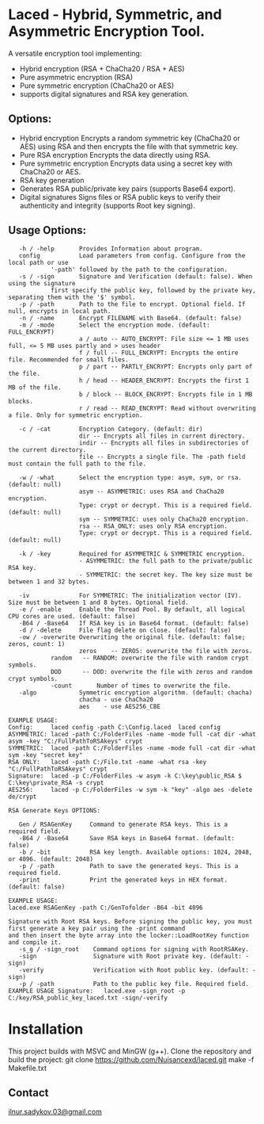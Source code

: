# Laced - Hybrid, Symmetric, and Asymmetric Encryption Tool.

A versatile encryption tool implementing:
* Hybrid encryption (RSA + ChaCha20 / RSA + AES)
* Pure asymmetric encryption (RSA)
* Pure symmetric encryption (ChaCha20 or AES)
* supports digital signatures and RSA key generation.

## Options:
* Hybrid encryption
Encrypts a random symmetric key (ChaCha20 or AES) using RSA and then encrypts the file with that symmetric key.
* Pure RSA encryption
Encrypts the data directly using RSA.
* Pure symmetric encryption
Encrypts data using a secret key with ChaCha20 or AES.
* RSA key generation
* Generates RSA public/private key pairs (supports Base64 export).
* Digital signatures
Signs files or RSA public keys to verify their authenticity and integrity (supports Root key signing).
 
## Usage Options:
```shell
   -h / -help       Provides Information about program.
   config           Load parameters from config. Configure from the local path or use
		    '-path' followed by the path to the configuration.
   -s / -sign       Signature and Verification (default: false). When using the signature
		    first specify the public key, followed by the private key, separating them with the '$' symbol.
   -p / -path       Path to the file to encrypt. Optional field. If null, encrypts in local path.
   -n / -name       Encrypt FILENAME with Base64. (default: false)
   -m / -mode       Select the encryption mode. (default: FULL_ENCRYPT)
                    a / auto -- AUTO_ENCRYPT: File size <= 1 MB uses full, <= 5 MB uses partly and > uses header
                    f / full -- FULL_ENCRYPT: Encrypts the entire file. Recommended for small files.
                    p / part -- PARTLY_ENCRYPT: Encrypts only part of the file.
                    h / head -- HEADER_ENCRYPT: Encrypts the first 1 MB of the file.
                    b / block -- BLOCK_ENCRYPT: Encrypts file in 1 MB blocks.
                    r / read -- READ_ENCRYPT: Read without overwriting a file. Only for symmetric encryption.

   -c / -cat        Encryption Category. (default: dir)
                    dir -- Encrypts all files in current directory.
                    indir -- Encrypts all files in subdirectories of the current directory.
                    file -- Encrypts a single file. The -path field must contain the full path to the file.

   -w / -what       Select the encryption type: asym, sym, or rsa. (default: null)
                    asym -- ASYMMETRIC: uses RSA and ChaCha20 encryption.
                    Type: crypt or decrypt. This is a required field. (default: null)
                    sym -- SYMMETRIC: uses only ChaCha20 encryption.
                    rsa -- RSA_ONLY: uses only RSA encryption.
                    Type: crypt or decrypt. This is a required field. (default: null)

   -k / -key        Required for ASYMMETRIC & SYMMETRIC encryption.
                    - ASYMMETRIC: the full path to the private/public RSA key.
                    - SYMMETRIC: the secret key. The key size must be between 1 and 32 bytes.

   -iv              For SYMMETRIC: The initialization vector (IV). Size must be between 1 and 8 bytes. Optional field.
   -e / -enable     Enable the Thread Pool. By default, all logical CPU cores are used. (default: false)
   -B64 / -Base64   If RSA key is in Base64 format. (default: false)
   -d / -delete     File flag delete on close. (default: false)
   -ow / -overwrite Overwriting the original file. (default: false; zeros, count: 1)
                    zeros    -- ZEROS: overwrite the file with zeros.          
		    random   -- RANDOM: overwrite the file with random crypt symbols.
		    DOD      -- DOD: overwrite the file with zeros and random crypt symbols.
		    -count       Number of times to overwrite the file.
   -algo            Symmetric encryption algorithm. (default: chacha)
                    chacha - use ChaCha20
                    aes    - use AES256_CBE

EXAMPLE USAGE:
Config:     laced config -path C:\Config.laced	laced config
ASYMMETRIC: laced -path C:/FolderFiles -name -mode full -cat dir -what asym -key "C:/FullPathToRSAkeys" crypt
SYMMETRIC:  laced -path C:/FolderFiles -name -mode full -cat dir -what sym -key "secret key"
RSA ONLY:   laced -path C:/File.txt -name -what rsa -key "C:/FullPathToRSAkeys" crypt
Signature:  laced -p C:/FolderFiles -w asym -k C:\key\public_RSA $ C:\key\private_RSA -s crypt
AES256:     laced -p C:/FolderFiles -w sym -k "key" -algo aes -delete de/crypt

RSA Generate Keys OPTIONS:

   Gen / RSAGenKey     Command to generate RSA keys. This is a required field.
   -B64 / -Base64      Save RSA keys in Base64 format. (default: false)
   -b / -bit           RSA key length. Available options: 1024, 2048, or 4096. (default: 2048)
   -p / -path          Path to save the generated keys. This is a required field.
   -print              Print the generated keys in HEX format. (default: false)

EXAMPLE USAGE:
laced.exe RSAGenKey -path C:/GenTofolder -B64 -bit 4096

Signature with Root RSA keys. Before signing the public key, you must first generate a key pair using the -print command
and then insert the byte array into the locker::LoadRootKey function and compile it.
   -s_g / -sign_root    Command options for signing with RootRSAKey.
   -sign                Signature with Root private key. (default: -sign)
   -verify              Verification with Root public key. (default: -sign)
   -p / -path           Path to the public key file. Required field.
EXAMPLE USAGE Signature:   laced.exe -sign_root -p C:/key/RSA_public_key_laced.txt -sign/-verify
```


 # Installation
This project builds with MSVC and MinGW (g++).
Clone the repository and build the project:
git clone https://github.com/Nuisancexd/laced.git
make -f Makefile.txt

## Contact
ilnur.sadykov.03@gmail.com

